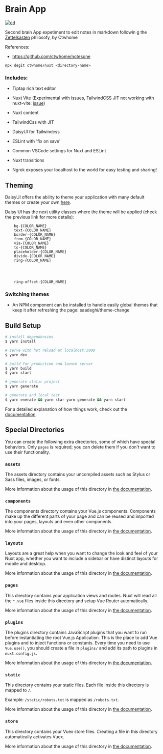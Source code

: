 # Brain App
[![cd](https://github.com/ctwhome/nuxt/actions/workflows/cd.yml/badge.svg)](https://github.com/ctwhome/nuxt/actions/workflows/cd.yml)


Second brain App expetiment to edit notes in markdown followin g the [Zettelkasten](https://zettelkasten.de/posts/overview/) philosofy, by Ctwhome

References: 
- https://github.com/ctwhome/notesone

```
npx degit ctwhome/nuxt <directory-name>
```

### Includes:
* Tiptap rich text editor

*   Nuxt Vite (Experimental with issues, TailwindCSS JIT not working with nuxt-vite: [issue](https://github.com/nuxt/vite/issues/159))
*   Nuxt content
*   TailwindCss with JIT
*   DaisyUI for Tailwindcss
*   ESLint with 'fix on save'
*   Common VSCode settings for Nuxt and ESLint
*   Nuxt transitions
*   Ngrok exposes your localhost to the world for easy testing and sharing!

## Theming

DaisyUI offers the ability to theme your application with many default themes or create your own [here](https://daisyui.com/core/colors).

Daisy UI has the next utility classes where the theme will be applied (check the previous link for more details):

```
    bg-{COLOR_NAME}
    text-{COLOR_NAME}
    border-{COLOR_NAME}
    from-{COLOR_NAME}
    via-{COLOR_NAME}
    to-{COLOR_NAME}
    placeholder-{COLOR_NAME}
    divide-{COLOR_NAME}
    ring-{COLOR_NAME}




    ring-offset-{COLOR_NAME}
```

### Switching themes

*   An NPM component can be installed to handle easily global themes that keep it after refreshing the page: saadeghi/theme-change

## Build Setup

```bash
# install dependencies
$ yarn install

# serve with hot reload at localhost:3000
$ yarn dev

# build for production and launch server
$ yarn build
$ yarn start

# generate static project
$ yarn generate

# generate and local test
$ yarn enerate && yarn star yarn generate && yarn start
```

For a detailed explanation of how things work, check out the [documentation](https://nuxtjs.org).

## Special Directories

You can create the following extra directories, some of which have special behaviors. Only `pages` is required; you can delete them if you don't want to use their functionality.

### `assets`

The assets directory contains your uncompiled assets such as Stylus or Sass files, images, or fonts.

More information about the usage of this directory in [the documentation](https://nuxtjs.org/docs/2.x/directory-structure/assets).

### `components`

The components directory contains your Vue.js components. Components make up the different parts of your page and can be reused and imported into your pages, layouts and even other components.

More information about the usage of this directory in [the documentation](https://nuxtjs.org/docs/2.x/directory-structure/components).

### `layouts`

Layouts are a great help when you want to change the look and feel of your Nuxt app, whether you want to include a sidebar or have distinct layouts for mobile and desktop.

More information about the usage of this directory in [the documentation](https://nuxtjs.org/docs/2.x/directory-structure/layouts).

### `pages`

This directory contains your application views and routes. Nuxt will read all the `*.vue` files inside this directory and setup Vue Router automatically.

More information about the usage of this directory in [the documentation](https://nuxtjs.org/docs/2.x/get-started/routing).

### `plugins`

The plugins directory contains JavaScript plugins that you want to run before instantiating the root Vue.js Application. This is the place to add Vue plugins and to inject functions or constants. Every time you need to use `Vue.use()`, you should create a file in `plugins/` and add its path to plugins in `nuxt.config.js`.

More information about the usage of this directory in [the documentation](https://nuxtjs.org/docs/2.x/directory-structure/plugins).

### `static`

This directory contains your static files. Each file inside this directory is mapped to `/`.

Example: `/static/robots.txt` is mapped as `/robots.txt`.

More information about the usage of this directory in [the documentation](https://nuxtjs.org/docs/2.x/directory-structure/static).

### `store`

This directory contains your Vuex store files. Creating a file in this directory automatically activates Vuex.

More information about the usage of this directory in [the documentation](https://nuxtjs.org/docs/2.x/directory-structure/store).
